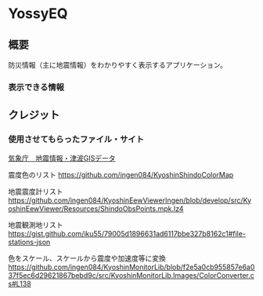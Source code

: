 # YossyEQ
## 概要
防災情報（主に地震情報）をわかりやすく表示するアプリケーション。
### 表示できる情報


## クレジット

### 使用させてもらったファイル・サイト
[気象庁　地震情報・津波GISデータ](https://www.data.jma.go.jp/developer/gis.html)

震度色のリスト https://github.com/ingen084/KyoshinShindoColorMap

地震震度計リスト https://github.com/ingen084/KyoshinEewViewerIngen/blob/develop/src/KyoshinEewViewer/Resources/ShindoObsPoints.mpk.lz4

地震観測地リスト https://gist.github.com/iku55/79005d1896631ad6117bbe327b8162c1#file-stations-json

色をスケール、スケールから震度や加速度等に変換 https://github.com/ingen084/KyoshinMonitorLib/blob/f2e5a0cb955857e6a037f5ec6d29621867bebd9c/src/KyoshinMonitorLib.Images/ColorConverter.cs#L138
